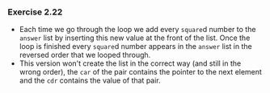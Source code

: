 ### Exercise 2.22
- Each time we go through the loop we add every `square`d number to the `answer` list by inserting this new value at the front of the list. Once the loop is finished every `square`d number appears in the `answer` list in the reversed order that we looped through.
- This version won't create the list in the correct way (and still in the wrong order), the `car` of the pair contains the pointer to the next element and the `cdr` contains the value of that pair.
